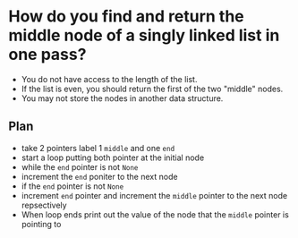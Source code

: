 # How do you find and return the middle node of a singly linked list in one pass? 
- You do not have access to the length of the list. 
- If the list is even, you should return the first of the two "middle" nodes. 
- You may not store the nodes in another data structure.


## Plan
- take 2 pointers label 1 `middle` and one `end`
- start a loop putting both pointer at the initial node
- while the `end` pointer is not `None`
- increment the `end` poniter to the next node
- if the `end` pointer is not `None`
- increment `end` pointer and increment the `middle` pointer to the next node repsectively
- When loop ends print out the value of the node that the `middle` pointer is pointing to